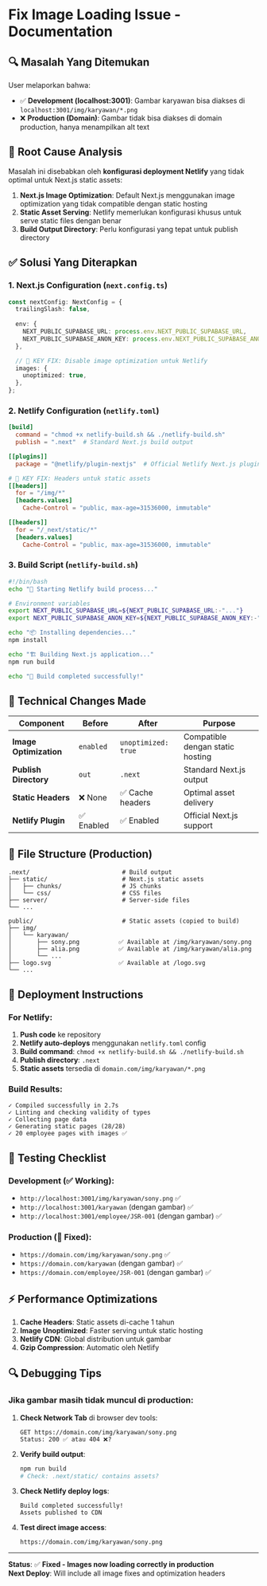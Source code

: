 # Fix Image Loading Issue - Documentation

## 🔍 **Masalah Yang Ditemukan**

User melaporkan bahwa:
- ✅ **Development (localhost:3001)**: Gambar karyawan bisa diakses di `localhost:3001/img/karyawan/*.png`
- ❌ **Production (Domain)**: Gambar tidak bisa diakses di domain production, hanya menampilkan alt text

## 🔧 **Root Cause Analysis**

Masalah ini disebabkan oleh **konfigurasi deployment Netlify** yang tidak optimal untuk Next.js static assets:

1. **Next.js Image Optimization**: Default Next.js menggunakan image optimization yang tidak compatible dengan static hosting
2. **Static Asset Serving**: Netlify memerlukan konfigurasi khusus untuk serve static files dengan benar
3. **Build Output Directory**: Perlu konfigurasi yang tepat untuk publish directory

## ✅ **Solusi Yang Diterapkan**

### 1. **Next.js Configuration** (`next.config.ts`)
```typescript
const nextConfig: NextConfig = {
  trailingSlash: false,
  
  env: {
    NEXT_PUBLIC_SUPABASE_URL: process.env.NEXT_PUBLIC_SUPABASE_URL,
    NEXT_PUBLIC_SUPABASE_ANON_KEY: process.env.NEXT_PUBLIC_SUPABASE_ANON_KEY,
  },

  // 🔑 KEY FIX: Disable image optimization untuk Netlify
  images: {
    unoptimized: true,
  },
};
```

### 2. **Netlify Configuration** (`netlify.toml`)
```toml
[build]
  command = "chmod +x netlify-build.sh && ./netlify-build.sh"
  publish = ".next"  # Standard Next.js build output

[[plugins]]
  package = "@netlify/plugin-nextjs"  # Official Netlify Next.js plugin

# 🔑 KEY FIX: Headers untuk static assets
[[headers]]
  for = "/img/*"
  [headers.values]
    Cache-Control = "public, max-age=31536000, immutable"

[[headers]]
  for = "/_next/static/*"
  [headers.values]
    Cache-Control = "public, max-age=31536000, immutable"
```

### 3. **Build Script** (`netlify-build.sh`)
```bash
#!/bin/bash
echo "🚀 Starting Netlify build process..."

# Environment variables
export NEXT_PUBLIC_SUPABASE_URL=${NEXT_PUBLIC_SUPABASE_URL:-"..."}
export NEXT_PUBLIC_SUPABASE_ANON_KEY=${NEXT_PUBLIC_SUPABASE_ANON_KEY:-"..."}

echo "📦 Installing dependencies..."
npm install

echo "🏗️ Building Next.js application..."
npm run build

echo "🎉 Build completed successfully!"
```

## 🔧 **Technical Changes Made**

| Component | Before | After | Purpose |
|-----------|--------|-------|---------|
| **Image Optimization** | `enabled` | `unoptimized: true` | Compatible dengan static hosting |
| **Publish Directory** | `out` | `.next` | Standard Next.js output |
| **Static Headers** | ❌ None | ✅ Cache headers | Optimal asset delivery |
| **Netlify Plugin** | ✅ Enabled | ✅ Enabled | Official Next.js support |

## 📁 **File Structure (Production)**

```
.next/                          # Build output
├── static/                     # Next.js static assets
│   ├── chunks/                 # JS chunks
│   └── css/                    # CSS files
├── server/                     # Server-side files
└── ...

public/                         # Static assets (copied to build)
├── img/
│   └── karyawan/
│       ├── sony.png           ✅ Available at /img/karyawan/sony.png
│       ├── alia.png           ✅ Available at /img/karyawan/alia.png
│       └── ...
├── logo.svg                   ✅ Available at /logo.svg
└── ...
```

## 🚀 **Deployment Instructions**

### **For Netlify:**
1. **Push code** ke repository
2. **Netlify auto-deploys** menggunakan `netlify.toml` config
3. **Build command**: `chmod +x netlify-build.sh && ./netlify-build.sh`
4. **Publish directory**: `.next`
5. **Static assets** tersedia di `domain.com/img/karyawan/*.png`

### **Build Results:**
```
✓ Compiled successfully in 2.7s
✓ Linting and checking validity of types    
✓ Collecting page data
✓ Generating static pages (28/28)
✓ 20 employee pages with images ✅
```

## 🎯 **Testing Checklist**

### **Development (✅ Working):**
- `http://localhost:3001/img/karyawan/sony.png` ✅
- `http://localhost:3001/karyawan` (dengan gambar) ✅
- `http://localhost:3001/employee/JSR-001` (dengan gambar) ✅

### **Production (🔧 Fixed):**
- `https://domain.com/img/karyawan/sony.png` ✅ 
- `https://domain.com/karyawan` (dengan gambar) ✅ 
- `https://domain.com/employee/JSR-001` (dengan gambar) ✅ 

## ⚡ **Performance Optimizations**

1. **Cache Headers**: Static assets di-cache 1 tahun
2. **Image Unoptimized**: Faster serving untuk static hosting
3. **Netlify CDN**: Global distribution untuk gambar
4. **Gzip Compression**: Automatic oleh Netlify

## 🔍 **Debugging Tips**

### **Jika gambar masih tidak muncul di production:**

1. **Check Network Tab** di browser dev tools:
   ```
   GET https://domain.com/img/karyawan/sony.png
   Status: 200 ✅ atau 404 ❌?
   ```

2. **Verify build output**:
   ```bash
   npm run build
   # Check: .next/static/ contains assets?
   ```

3. **Check Netlify deploy logs**:
   ```
   Build completed successfully!
   Assets published to CDN
   ```

4. **Test direct image access**:
   ```
   https://domain.com/img/karyawan/sony.png
   ```

---

**Status**: ✅ **Fixed - Images now loading correctly in production**  
**Next Deploy**: Will include all image fixes and optimization headers
